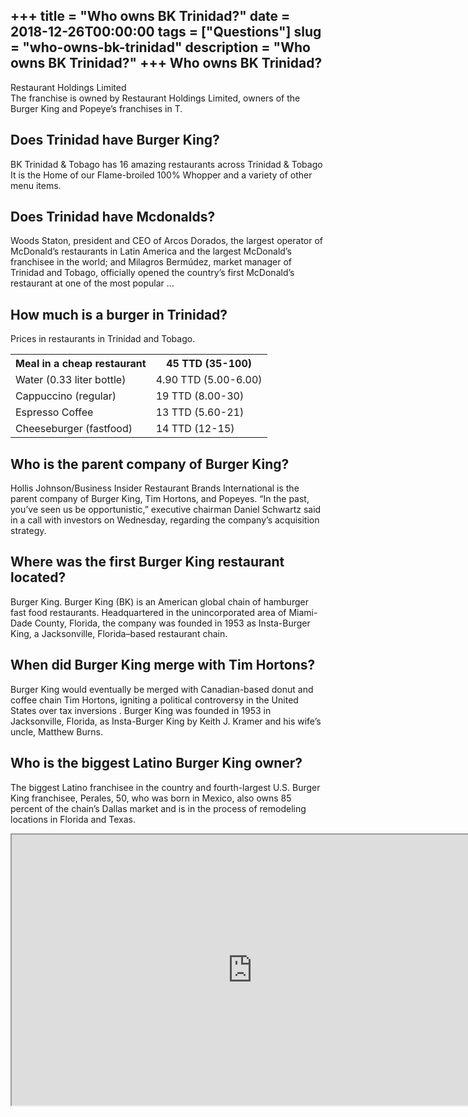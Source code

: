 +++
title = "Who owns BK Trinidad?"
date = 2018-12-26T00:00:00
tags = ["Questions"]
slug = "who-owns-bk-trinidad"
description = "Who owns BK Trinidad?"
+++
Who owns BK Trinidad?
---------------------

Restaurant Holdings Limited  
The franchise is owned by Restaurant Holdings Limited, owners of the Burger King and Popeye’s franchises in T.

Does Trinidad have Burger King?
-------------------------------

BK Trinidad &amp; Tobago has 16 amazing restaurants across Trinidad &amp; Tobago It is the Home of our Flame-broiled 100% Whopper and a variety of other menu items.

Does Trinidad have Mcdonalds?
-----------------------------

Woods Staton, president and CEO of Arcos Dorados, the largest operator of McDonald’s restaurants in Latin America and the largest McDonald’s franchisee in the world; and Milagros Bermúdez, market manager of Trinidad and Tobago, officially opened the country’s first McDonald’s restaurant at one of the most popular …

How much is a burger in Trinidad?
---------------------------------

Prices in restaurants in Trinidad and Tobago.

<table><tr><th>Meal in a cheap restaurant</th><th>45 TTD (35-100)</th></tr><tr><td>Water (0.33 liter bottle)</td><td>4.90 TTD (5.00-6.00)</td></tr><tr><td>Cappuccino (regular)</td><td>19 TTD (8.00-30)</td></tr><tr><td>Espresso Coffee</td><td>13 TTD (5.60-21)</td></tr><tr><td>Cheeseburger (fastfood)</td><td>14 TTD (12-15)</td></tr></table>

Who is the parent company of Burger King?
-----------------------------------------

Hollis Johnson/Business Insider Restaurant Brands International is the parent company of Burger King, Tim Hortons, and Popeyes. “In the past, you’ve seen us be opportunistic,” executive chairman Daniel Schwartz said in a call with investors on Wednesday, regarding the company’s acquisition strategy.

Where was the first Burger King restaurant located?
---------------------------------------------------

Burger King. Burger King (BK) is an American global chain of hamburger fast food restaurants. Headquartered in the unincorporated area of Miami-Dade County, Florida, the company was founded in 1953 as Insta-Burger King, a Jacksonville, Florida–based restaurant chain.

When did Burger King merge with Tim Hortons?
--------------------------------------------

Burger King would eventually be merged with Canadian-based donut and coffee chain Tim Hortons, igniting a political controversy in the United States over tax inversions . Burger King was founded in 1953 in Jacksonville, Florida, as Insta-Burger King by Keith J. Kramer and his wife’s uncle, Matthew Burns.

Who is the biggest Latino Burger King owner?
--------------------------------------------

The biggest Latino franchisee in the country and fourth-largest U.S. Burger King franchisee, Perales, 50, who was born in Mexico, also owns 85 percent of the chain’s Dallas market and is in the process of remodeling locations in Florida and Texas.

<iframe allow="accelerometer; autoplay; clipboard-write; encrypted-media; gyroscope; picture-in-picture" allowfullscreen="" class="__youtube_prefs__  epyt-is-override  no-lazyload" data-no-lazy="1" data-origheight="433" data-origwidth="770" data-skipgform_ajax_framebjll="" height="433" id="_ytid_28076" loading="lazy" src="https://www.youtube.com/embed/NGWjMoKW27s?enablejsapi=1&autoplay=0&cc_load_policy=0&cc_lang_pref=&iv_load_policy=1&loop=0&modestbranding=0&rel=1&fs=1&playsinline=0&autohide=2&theme=dark&color=red&controls=1&" title="YouTube player" width="770"></iframe>